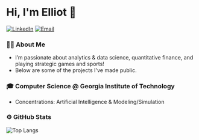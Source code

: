 # Hi, I'm Elliot 👋

[![LinkedIn](https://img.shields.io/badge/LinkedIn-0077B5?style=for-the-badge&logo=linkedin&logoColor=white)](https://www.linkedin.com/in/elliotwillner)
[![Email](https://img.shields.io/badge/Email-D14836?style=for-the-badge&logo=gmail&logoColor=white)](mailto:elliotpwillner@gmail.com)

### 👨‍💻 About Me
* I’m passionate about analytics & data science, quantitative finance, and playing strategic games and sports!
* Below are some of the projects I've made public.

### 🎓 Computer Science @ Georgia Institute of Technology
* Concentrations: Artificial Intelligence & Modeling/Simulation

### ⚙️ GitHub Stats
![Top Langs](https://github-readme-stats.vercel.app/api/top-langs/?username=elliotwillner&layout=compact&theme=radical)
